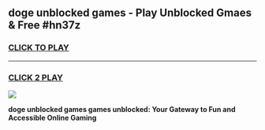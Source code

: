 
## doge unblocked games - Play Unblocked Gmaes & Free #hn37z
<h3>
<a href="https://news.freeplayer.one?title=doge_unblocked_games&ref=03M">CLICK TO PLAY</a></h3>
<hr>

<h3>
<a href="https://news.freeplayer.one?title=doge_unblocked_games&ref=03M">CLICK 2 PLAY</a>
  
</h3>

<a href="https://news.freeplayer.one?title=doge_unblocked_games&ref=03M"><img src="https://clearcache.store/games.png"></a>


**doge unblocked games games unblocked: Your Gateway to Fun and Accessible Online Gaming**
